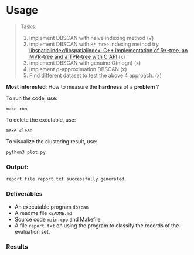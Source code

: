 # Usage

> Tasks: 
>
> 1. implement DBSCAN with naive indexing method (√)
> 2. implement DBSCAN with `R*-tree` indexing method try [libspatialindex/libspatialindex: C++ implementation of R*-tree, an MVR-tree and a TPR-tree with C API](https://github.com/libspatialindex/libspatialindex) (x)
> 3. implement DBSCAN with genuine O(nlogn) (x)
> 4. implement ρ-approximation DBSCAN (x)
> 5. Find different dataset to test the above 4 approach. (x)

**Most Interested**: How to measure the **hardness** of a **problem** ?

To run the code, use:

```
make run
```

To delete the excutable, use:

```
make clean
```

To visualize the clustering result, use:

```
python3 plot.py
```

### Output:

```
report file report.txt successfully generated.
```

### Deliverables

- An executable program `dbscan`
- A readme file `README.md`
- Source code `main.cpp` and Makefile
- A file `report.txt` on using the program to classify the records of the evaluation set.

### Results
